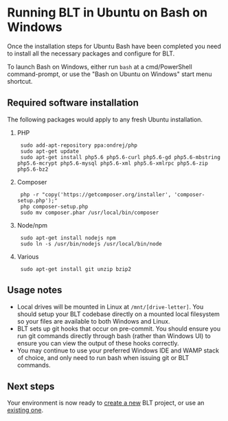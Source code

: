# Running BLT in Ubuntu on Bash on Windows

Once the installation steps for Ubuntu Bash have been completed you need to install all the necessary packages and configure for BLT.

To launch Bash on Windows, either run `bash` at a cmd/PowerShell command-prompt, or use the "Bash on Ubuntu on Windows" start menu shortcut.

## Required software installation

The following packages would apply to any fresh Ubuntu installation.

1. PHP

        sudo add-apt-repository ppa:ondrej/php
        sudo apt-get update
        sudo apt-get install php5.6 php5.6-curl php5.6-gd php5.6-mbstring php5.6-mcrypt php5.6-mysql php5.6-xml php5.6-xmlrpc php5.6-zip php5.6-bz2

2. Composer

        php -r "copy('https://getcomposer.org/installer', 'composer-setup.php');"
        php composer-setup.php
        sudo mv composer.phar /usr/local/bin/composer

3. Node/npm

        sudo apt-get install nodejs npm
        sudo ln -s /usr/bin/nodejs /usr/local/bin/node

3. Various

        sudo apt-get install git unzip bzip2

## Usage notes

  - Local drives will be mounted in Linux at `/mnt/[drive-letter]`. You should setup your BLT codebase directly on a mounted local filesystem so your files are available to both Windows and Linux.
  - BLT sets up git hooks that occur on pre-commit. You should ensure you run git commands directly through bash (rather than Windows UI) to ensure you can view the output of these hooks correctly.
  - You may continue to use your preferred Windows IDE and WAMP stack of choice, and only need to run bash when issuing git or BLT commands.

## Next steps

Your environment is now ready to [create a new](readme/creating-new-project.md) BLT project, or use an [existing one](readme/onboarding.md).
